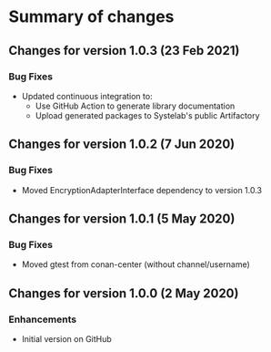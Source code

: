 # Summary of changes

## Changes for version 1.0.3 (23 Feb 2021)

### Bug Fixes

- Updated continuous integration to:
  - Use GitHub Action to generate library documentation
  - Upload generated packages to Systelab's public Artifactory


## Changes for version 1.0.2 (7 Jun 2020)

### Bug Fixes

- Moved EncryptionAdapterInterface dependency to version 1.0.3


## Changes for version 1.0.1 (5 May 2020)

### Bug Fixes

- Moved gtest from conan-center (without channel/username)


## Changes for version 1.0.0 (2 May 2020)

### Enhancements

- Initial version on GitHub

